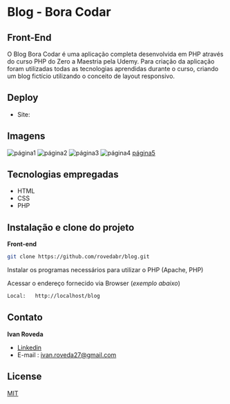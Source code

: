  <p align="center">
 <h1>Blog - Bora Codar </h1>
 </p>

## Front-End 

O Blog Bora Codar é uma aplicação completa desenvolvida em PHP através do curso PHP do Zero a Maestria pela Udemy.
Para criação da aplicação foram utilizadas todas as tecnologias aprendidas durante o curso, criando um blog fictício utilizando o conceito  de layout responsivo.


## Deploy

- Site:  


## Imagens

![página1](![image](https://github.com/rovedabr/blog/assets/118762335/0f61b3a2-35f6-406c-838b-b91d55914eac)
)
![página2](![image](https://github.com/rovedabr/blog/assets/118762335/7e11e743-7c6a-4a8e-915e-992ae50b3e77)
)
![página3](![image](https://github.com/rovedabr/blog/assets/118762335/255d73ed-ef08-4d3f-a90d-4e412e5e12dd)
)
![página4](![image](https://github.com/rovedabr/blog/assets/118762335/9c4d5c98-d66f-43aa-a053-a8d70f65db23)
)
[página5](![image](https://github.com/rovedabr/blog/assets/118762335/15fbd5aa-e540-48b8-b142-f1b16e8afafb)
)




## Tecnologias empregadas

- HTML
- CSS
- PHP

## Instalação e clone do projeto

 **Front-end**
```bash
git clone https://github.com/rovedabr/blog.git
```

Instalar os programas necessários para utilizar o PHP (Apache, PHP)

Acessar o endereço fornecido via Browser (_exemplo abaixo_)
```bash
Local:   http://localhost/blog
```

## Contato

**Ivan Roveda**
- [Linkedin](https://www.linkedin.com/in/ivan-roveda-952827b8/)
- E-mail : ivan.roveda27@gmail.com


## License

[MIT](https://choosealicense.com/licenses/mit/)


